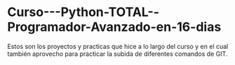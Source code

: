 # Curso---Python-TOTAL--Programador-Avanzado-en-16-dias

Estos son los proyectos y practicas que hice a lo largo del curso y en el cual también aprovecho para practicar la subida de diferentes comandos de GIT.
